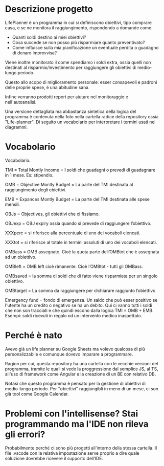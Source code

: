 # Descrizione progetto

LifePlanner è un programma in cui si definiscono obiettivi, tipo comprare casa, e se ne monitora il raggiungimento, rispondendo a domande come:

- Quanti soldi destino ai miei obiettivi? 
- Cosa succede se non posso più risparmiare quanto preventivato? 
- Come influisce sulla mia pianificazione un eventuale perdita o guadagno di denaro improvvisa?

Viene inoltre monitorato il come spendiamo i soldi extra, ossia quelli non destinati al risparmio/investimento per raggiungere gli obiettivi di medio-lungo periodo.  

Questo allo scopo di miglioramento personale: esser consapevoli e padroni delle proprie spese, è una abitudine sana.  

Infine verranno prodotti report per aiutare nel monitoraggio e nell'autoanalisi.

Una versione dettagliata ma abbastanza sintetica della logica del programma è contenuta nella foto nella cartella radice della repository ossia "Life-planner". Di seguito un vocabolario per interpretare i termini usati nei diagrammi.

# Vocabolario

Vocabolario. 

TMI = Total Montly Income = I soldi che guadagni o prevedi di guadagnare in 1 mese. Es: stipendio. 

OMB = Objective Montly Budget = La parte del TMI destinata al raggiungimento degli obiettivi. 

EMB = Expances Montly Budget = La parte del TMI destinata alle spese mensili. 

OBJs = Objectives, gli obiettivi che ci fissiamo. 

OBJexp = OBJ expiry ossia quando si prevede di raggiungere l’obiettivo. 

XXXperc = si riferisce alla percentuale di uno dei vocaboli elencati.  

XXXtot = si riferisce al totale in termini assoluti di uno dei vocaboli elencati. 

OMBass = OMB assegnato. Cioè la quota parte dell’OMBtot che è assegnata ad un obiettivo. 

OMBleft = OMB left cioè rimanente. Cioè l’OMBtot - tutti gli OMBass. 

OMBsaved = la somma di soldi che di fatto viene risparmiata per un singolo obiettivo. 

OMBtarget = La somma da raggiungere per dichiarare raggiunto l’obiettivo.

Emergency fund = fondo di emergenza. Un saldo che può esser positivo se l'utente ha un credito o negativo se ha un debito. Qui ci vanno tutti i soldi che non son tracciati e che quindi escono dalla logica TMI = OMB + EMB. Esempi: soldi ricevuti in regalo od un intervento medico inaspettato.

# Perché è nato

Avevo già un life planner su Google Sheets ma volevo qualcosa di più personalizzabile e comunque dovevo imparare a programmare.

Ragion per cui, questa repository ha una cartella con le vecchie versioni del programma, tramite le quali si vede la proggressione dal semplice JS, al TS, all'uso di framework come Angular e la creazione di un BE con relativo DB.

Notasi che questo programma è pensato per la gestione di obiettivi di medio-lungo periodo. Per "obiettivi" raggiungibli in meno di un mese, ci son già tool come Google Calendar.



# Problemi con l'intellisense? Stai programmando ma l'IDE non rileva gli errori? 

Probabilmente perché ci sono più progetti all'interno della stessa cartella.
Il file .vscode con la relativa impostazione serve proprio a dire quale soluzione dovrebbe ricevere il supporto dell'IDE.
